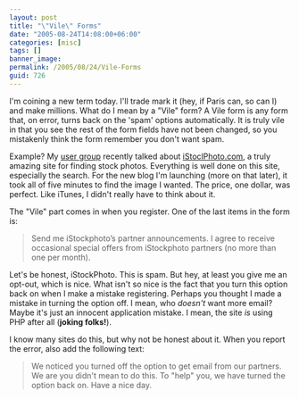 ```yaml
---
layout: post
title: "\"Vile\" Forms"
date: "2005-08-24T14:08:00+06:00"
categories: [misc]
tags: []
banner_image: 
permalink: /2005/08/24/Vile-Forms
guid: 726
---
```


I'm coining a new term today. I'll trade mark it (hey, if Paris can, so can I) and make millions. What do I mean by a "Vile" form? A Vile form is any form that, on error, turns back on the 'spam' options automatically. It is truly vile in that you see the rest of the form fields have not been changed, so you mistakenly think the form remember you don't want spam. 

Example? My <a href="http://www.acadianammug.org">user group</a> recently talked about <a href="http://www.istockphoto.com">iStoclPhoto.com</a>, a truly amazing site for finding stock photos. Everything is well done on this site, especially the search. For the new blog I'm launching (more on that later), it took all of five minutes to find the image I wanted. The price, one dollar, was perfect. Like iTunes, I didn't really have to think about it.

The "Vile" part comes in when you register. One of the last items in the form is:

<blockquote>
Send me iStockphoto’s partner announcements. I agree to receive occasional special offers from iStockphoto partners (no more than one per month).
</blockquote>

Let's be honest, iStockPhoto. This is spam. But hey, at least you give me an opt-out, which is nice. What isn't so nice is the fact that you turn this option back on when I make a mistake registering. Perhaps you thought I made a mistake in turning the option off. I mean, who <i>doesn't</i> want more email? Maybe it's just an innocent application mistake. I mean, the site <i>is</i> using PHP after all (<b>joking folks!</b>). 

I know many sites do this, but why not be honest about it. When you report the error, also add the following text:

<blockquote>
We noticed you turned off the option to get email from our partners. We are you didn't mean to do this. To "help" you, we have turned the option back on. Have a nice day.
</blockquote>